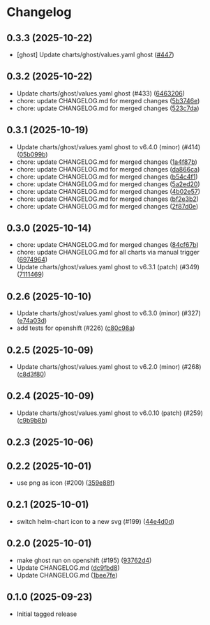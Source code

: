 # Changelog

## 0.3.3 (2025-10-22)

* [ghost] Update charts/ghost/values.yaml ghost ([#447](https://github.com/CloudPirates-io/helm-charts/pull/447))

## 0.3.2 (2025-10-22)

* Update charts/ghost/values.yaml ghost (#433) ([6463206](https://github.com/CloudPirates-io/helm-charts/commit/6463206))
* chore: update CHANGELOG.md for merged changes ([5b3746e](https://github.com/CloudPirates-io/helm-charts/commit/5b3746e))
* chore: update CHANGELOG.md for merged changes ([523c7da](https://github.com/CloudPirates-io/helm-charts/commit/523c7da))

## 0.3.1 (2025-10-19)

* Update charts/ghost/values.yaml ghost to v6.4.0 (minor) (#414) ([05b099b](https://github.com/CloudPirates-io/helm-charts/commit/05b099b))
* chore: update CHANGELOG.md for merged changes ([1a4f87b](https://github.com/CloudPirates-io/helm-charts/commit/1a4f87b))
* chore: update CHANGELOG.md for merged changes ([da866ca](https://github.com/CloudPirates-io/helm-charts/commit/da866ca))
* chore: update CHANGELOG.md for merged changes ([b54c4f1](https://github.com/CloudPirates-io/helm-charts/commit/b54c4f1))
* chore: update CHANGELOG.md for merged changes ([5a2ed20](https://github.com/CloudPirates-io/helm-charts/commit/5a2ed20))
* chore: update CHANGELOG.md for merged changes ([4b02e57](https://github.com/CloudPirates-io/helm-charts/commit/4b02e57))
* chore: update CHANGELOG.md for merged changes ([bf2e3b2](https://github.com/CloudPirates-io/helm-charts/commit/bf2e3b2))
* chore: update CHANGELOG.md for merged changes ([2f87d0e](https://github.com/CloudPirates-io/helm-charts/commit/2f87d0e))

## 0.3.0 (2025-10-14)

* chore: update CHANGELOG.md for merged changes ([84cf67b](https://github.com/CloudPirates-io/helm-charts/commit/84cf67b))
* chore: update CHANGELOG.md for all charts via manual trigger ([6974964](https://github.com/CloudPirates-io/helm-charts/commit/6974964))
* Update charts/ghost/values.yaml ghost to v6.3.1 (patch) (#349) ([7111469](https://github.com/CloudPirates-io/helm-charts/commit/7111469))

## 0.2.6 (2025-10-10)

* Update charts/ghost/values.yaml ghost to v6.3.0 (minor) (#327) ([e74a03d](https://github.com/CloudPirates-io/helm-charts/commit/e74a03d))
* add tests for openshift (#226) ([c80c98a](https://github.com/CloudPirates-io/helm-charts/commit/c80c98a))

## 0.2.5 (2025-10-09)

* Update charts/ghost/values.yaml ghost to v6.2.0 (minor) (#268) ([c8d3f80](https://github.com/CloudPirates-io/helm-charts/commit/c8d3f80))

## 0.2.4 (2025-10-09)

* Update charts/ghost/values.yaml ghost to v6.0.10 (patch) (#259) ([c9b9b8b](https://github.com/CloudPirates-io/helm-charts/commit/c9b9b8b))

## 0.2.3 (2025-10-06)


## 0.2.2 (2025-10-01)

* use png as icon (#200) ([359e88f](https://github.com/CloudPirates-io/helm-charts/commit/359e88f))

## 0.2.1 (2025-10-01)

* switch helm-chart icon to a new svg (#199) ([44e4d0d](https://github.com/CloudPirates-io/helm-charts/commit/44e4d0d))

## 0.2.0 (2025-10-01)

* make ghost run on openshift (#195) ([93762d4](https://github.com/CloudPirates-io/helm-charts/commit/93762d4))
* Update CHANGELOG.md ([dc9fbd8](https://github.com/CloudPirates-io/helm-charts/commit/dc9fbd8))
* Update CHANGELOG.md ([1bee7fe](https://github.com/CloudPirates-io/helm-charts/commit/1bee7fe))

## 0.1.0 (2025-09-23)

* Initial tagged release
